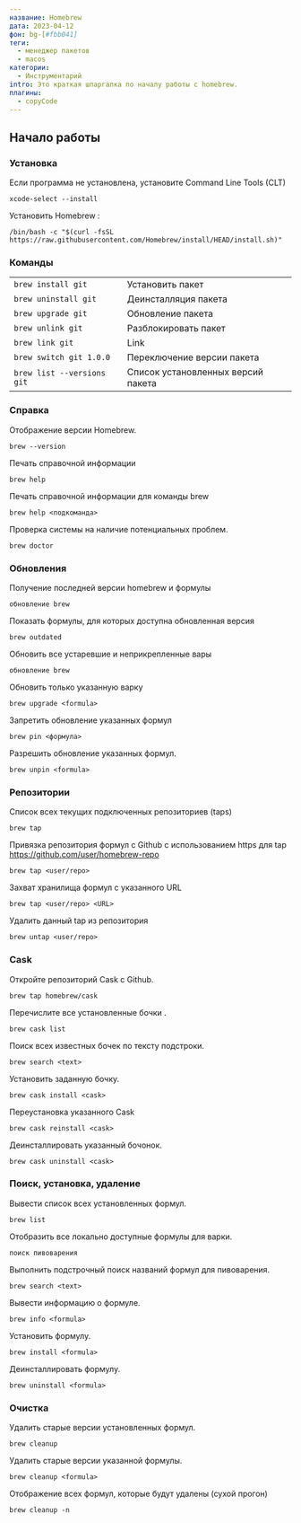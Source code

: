 ```yaml
---
название: Homebrew
дата: 2023-04-12
фон: bg-[#fbb041]
теги:
  - менеджер пакетов
  - macos
категории:
  - Инструментарий
intro: Это краткая шпаргалка по началу работы с homebrew.
плагины:
  - copyCode
---
```


## Начало работы

### Установка

Если программа не установлена, установите Command Line Tools (CLT)

```
xcode-select --install
```

Установить Homebrew :

```
/bin/bash -c "$(curl -fsSL https://raw.githubusercontent.com/Homebrew/install/HEAD/install.sh)"
```

### Команды

| | |
|----------------------------------|----------------------------------------|
| ``` brew install git ``` | Установить пакет |
| ``` brew uninstall git ``` | Деинсталляция пакета |
| ``` brew upgrade git ``` | Обновление пакета |
| ``` brew unlink git ``` | Разблокировать пакет |
| ``` brew link git ``` | Link |
| ``` brew switch git 1.0.0 ``` | Переключение версии пакета |
| ``` brew list --versions git ``` | Список установленных версий пакета |


### Справка

Отображение версии Homebrew.
````
brew --version
````
Печать справочной информации
````
brew help
````
Печать справочной информации для команды brew
````
brew help <подкоманда>
````
Проверка системы на наличие потенциальных проблем.
````
brew doctor
````

### Обновления

Получение последней версии homebrew и формулы
```
обновление brew
```
Показать формулы, для которых доступна обновленная версия
```
brew outdated
```
Обновить все устаревшие и неприкрепленные вары
```
обновление brew
```
Обновить только указанную варку
```
brew upgrade <formula>
```
Запретить обновление указанных формул
```
brew pin <формула>
```
Разрешить обновление указанных формул.
```
brew unpin <formula>
```

### Репозитории

Список всех текущих подключенных репозиториев (taps)
```
brew tap
```
Привязка репозитория формул с Github с использованием https для tap https://github.com/user/homebrew-repo
```
brew tap <user/repo>
```
Захват хранилища формул с указанного URL
```
brew tap <user/repo> <URL>
```
Удалить данный tap из репозитория
```
brew untap <user/repo>
```

### Cask

Откройте репозиторий Cask с Github.
```
brew tap homebrew/cask
```
Перечислите все установленные бочки .
```
brew cask list
```
Поиск всех известных бочек по тексту подстроки.
```
brew search <text>
```
Установить заданную бочку.
```
brew cask install <cask>
```
Переустановка указанного Cask
```
brew cask reinstall <cask>
```
Деинсталлировать указанный бочонок.
```
brew cask uninstall <cask>
```

### Поиск, установка, удаление

Вывести список всех установленных формул.
```
brew list
```
Отобразить все локально доступные формулы для варки.
```
поиск пивоварения
```
Выполнить подстрочный поиск названий формул для пивоварения.
```
brew search <text>
```
Вывести информацию о формуле.
```
brew info <formula>
```
Установить формулу.
```
brew install <formula>
```
Деинсталлировать формулу.
```
brew uninstall <formula>
```

### Очистка

Удалить старые версии установленных формул.
```
brew cleanup
```
Удалить старые версии указанной формулы.
```
brew cleanup <formula>
```
Отображение всех формул, которые будут удалены (сухой прогон)
```
brew cleanup -n
```
